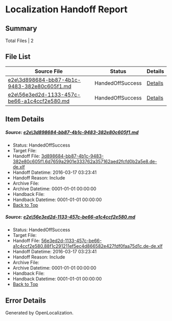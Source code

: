 # <a name='report-top'></a> Localization Handoff Report

## Summary
 Total Files | 2

## File List
 Source File | Status | Details 
 ----------- | ------ | ------- 
 [e2e\3d898684-bb87-4b1c-9483-382e80c605f1.md](https://github.com/OpenLocalizationTest/oltest/blob/d4ed5db2b70961318fb19e8f4519265ba553db52/e2e/3d898684-bb87-4b1c-9483-382e80c605f1.md) | HandedOffSuccess | [Details](#b594d688ccd447967592f6d52992e17d42e220f91)
 [e2e\56e3ed2d-1133-457c-be66-a1c4ccf2e580.md](https://github.com/OpenLocalizationTest/oltest/blob/d4ed5db2b70961318fb19e8f4519265ba553db52/e2e/56e3ed2d-1133-457c-be66-a1c4ccf2e580.md) | HandedOffSuccess | [Details](#b78aaf2d43a4f2ea5edda156291176ee8c5bdaa42)

## Item Details
##### <a name='b594d688ccd447967592f6d52992e17d42e220f91'></a> Source: [e2e\3d898684-bb87-4b1c-9483-382e80c605f1.md](https://github.com/OpenLocalizationTest/oltest/blob/d4ed5db2b70961318fb19e8f4519265ba553db52/e2e/3d898684-bb87-4b1c-9483-382e80c605f1.md)
* Status: HandedOffSuccess
* Target File: 
* Handoff File: [3d898684-bb87-4b1c-9483-382e80c605f1.6d7659a2901e333762a357162aed2fcfd0b2a5e8.de-de.xlf](https://github.com/OpenLocalizationTestOrg/olhandoff/blob/65d07f5e9a779efb85ea7850fe0f289c136c2e69/ol-handoff/OpenLocalizationTestOrg/oltest.de-de/xinjiang/ht/3d898684-bb87-4b1c-9483-382e80c605f1.6d7659a2901e333762a357162aed2fcfd0b2a5e8.de-de.xlf)
* Handoff Datetime: 2016-03-17 03:23:41
* Handoff Reason: Include
* Archive File: 
* Archive Datetime: 0001-01-01 00:00:00
* Handback File: 
* Handback Datetime: 0001-01-01 00:00:00
* [Back to Top](#report-top)

##### <a name='b78aaf2d43a4f2ea5edda156291176ee8c5bdaa42'></a> Source: [e2e\56e3ed2d-1133-457c-be66-a1c4ccf2e580.md](https://github.com/OpenLocalizationTest/oltest/blob/d4ed5db2b70961318fb19e8f4519265ba553db52/e2e/56e3ed2d-1133-457c-be66-a1c4ccf2e580.md)
* Status: HandedOffSuccess
* Target File: 
* Handoff File: [56e3ed2d-1133-457c-be66-a1c4ccf2e580.88f1c291211ef5ec4d866582e427fdf0faa75d1c.de-de.xlf](https://github.com/OpenLocalizationTestOrg/olhandoff/blob/65d07f5e9a779efb85ea7850fe0f289c136c2e69/ol-handoff/OpenLocalizationTestOrg/oltest.de-de/xinjiang/ht/56e3ed2d-1133-457c-be66-a1c4ccf2e580.88f1c291211ef5ec4d866582e427fdf0faa75d1c.de-de.xlf)
* Handoff Datetime: 2016-03-17 03:23:41
* Handoff Reason: Include
* Archive File: 
* Archive Datetime: 0001-01-01 00:00:00
* Handback File: 
* Handback Datetime: 0001-01-01 00:00:00
* [Back to Top](#report-top)


## Error Details

Generated by OpenLocalization.
